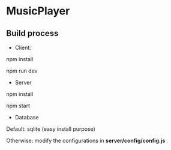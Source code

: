 # MusicPlayer

## Build process

* Client: 
<p>npm install</p>
<p>npm run dev</p>

* Server
<p>npm install</p>
<p>npm start</p>

* Database
<p>Default: sqlite (easy install purpose)</p>
<p>Otherwise: modify the configurations in <b>server/config/config.js</b>
